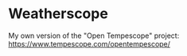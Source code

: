 # Weatherscope
My own version of the "Open Tempescope" project: https://www.tempescope.com/opentempescope/
